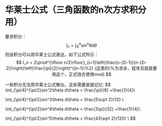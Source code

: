 # 华莱士公式（三角函数的n次方求积分用）

要求积分：
$$
I_n = \int_0^{\pi} sin^n\theta d\theta 
$$
则该积分可以用华莱士公式表达，如下公式所示：
$$
I_n = 2\prod^{\lfloor n/2\rfloor}_{i=1}\left(\frac{n-(2i-1)}{n-(2i-2)}\right)\left(\frac{\pi}{2}\right)^{(n-1)\%2}  (这里的\%为求余，程序员就是要用这个，正式场合使用mod)
$$


一些积分无法用华莱士公式解出，这些需要直接记忆: 
$$
\int_{\pi/4}^{\pi/2}sin^2\theta d\theta = \frac{\pi}{8} +\frac{1}{4}\\

\int_{\pi/4}^{\pi/2}sin^3\theta d\theta = \frac{5\sqrt 2}{12} \\

\int_{\pi/4}^{\pi/2}sin^4\theta d\theta = \frac{3\pi}{32} +\frac{1}{4}\\

\int_{\pi/4}^{\pi/2}sin^5\theta d\theta = \frac{43\sqrt 2}{120} \\
$$